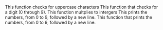 This function checks for uppercase characters
This function that checks for a digit (0 through 9).
This function multplies to intergers
This prints the numbers, from 0 to 9, followed by a new line.
This function that prints the numbers, from 0 to 9, followed by a new line.
